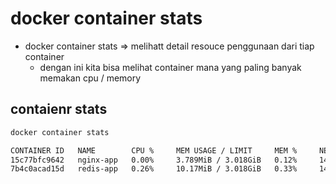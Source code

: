 # docker container stats
- docker container stats => melihatt detail resouce penggunaan dari tiap container
  - dengan ini kita bisa melihat container mana yang paling banyak memakan cpu / memory

## contaienr stats
```bash
docker container stats

CONTAINER ID   NAME        CPU %     MEM USAGE / LIMIT     MEM %     NET I/O       BLOCK I/O        PIDS
15c77bfc9642   nginx-app   0.00%     3.789MiB / 3.018GiB   0.12%     14.7kB / 0B   1.41MB / 4.1kB   3
7b4c0acad15d   redis-app   0.26%     10.17MiB / 3.018GiB   0.33%     14.4kB / 0B   7.63MB / 0B      6
```